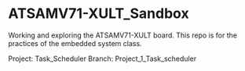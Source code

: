 # ATSAMV71-XULT_Sandbox
Working and exploring the ATSAMV71-XULT board.
This repo is for the practices of the embedded system class.

Project: Task_Scheduler
Branch: Project_1_Task_scheduler